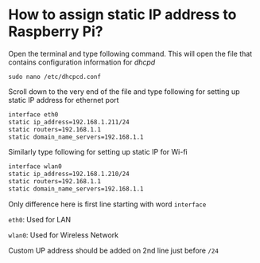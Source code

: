 # How to assign static IP address to Raspberry Pi?


Open the terminal and type following command. This will open the file that contains configuration information for *dhcpd*

```shell
sudo nano /etc/dhcpcd.conf
```

Scroll down to the very end of the file and type following for setting up static IP address for ethernet port

```bash
interface eth0
static ip_address=192.168.1.211/24
static routers=192.168.1.1
static domain_name_servers=192.168.1.1
```

Similarly type following for setting up static IP for Wi-fi

```bash
interface wlan0
static ip_address=192.168.1.210/24
static routers=192.168.1.1
static domain_name_servers=192.168.1.1
```

Only difference here is first line starting with word `interface`

`eth0`: Used for LAN

`wlan0`: Used for Wireless Network

Custom UP address should be added on 2nd line just before `/24`

